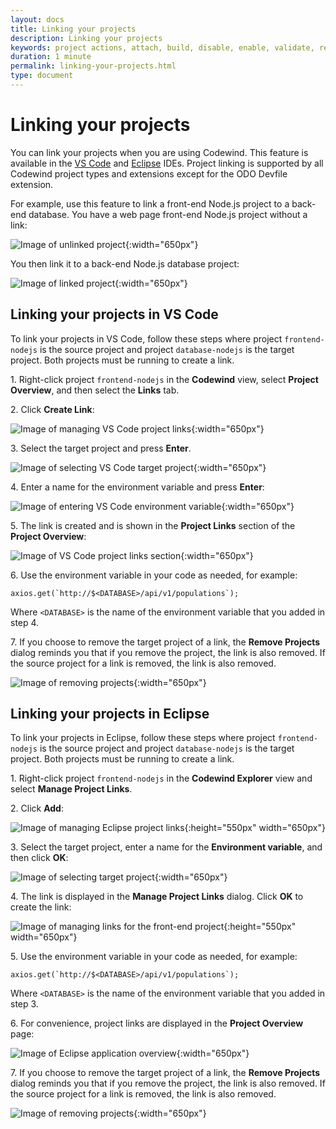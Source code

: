 ```yaml
---
layout: docs
title: Linking your projects
description: Linking your projects
keywords: project actions, attach, build, disable, enable, validate, refresh, link, linking your projects, VS Code, Eclipse
duration: 1 minute
permalink: linking-your-projects.html
type: document
---
```


# Linking your projects

You can link your projects when you are using Codewind. This feature is available in the [VS Code](#linking-your-projects-in-vs-code) and [Eclipse](#linking-your-projects-in-eclipse) IDEs. Project linking is supported by all Codewind project types and extensions except for the ODO Devfile extension.

For example, use this feature to link a front-end Node.js project to a back-end database. You have a web page front-end Node.js project without a link:

![Image of unlinked project](images/linking-feature/unlinked_project.png){:width="650px"}

You then link it to a back-end Node.js database project:

![Image of linked project](images/linking-feature/linked_project.png){:width="650px"}

## Linking your projects in VS Code

To link your projects in VS Code, follow these steps where project `frontend-nodejs` is the source project and project `database-nodejs` is the target project. Both projects must be running to create a link.

1\. Right-click project `frontend-nodejs` in the **Codewind** view, select **Project Overview**, and then select the **Links** tab.

2\. Click **Create Link**:

![Image of managing VS Code project links](images/linking-feature/vscode_add_project_link.png){:width="650px"}

3\. Select the target project and press **Enter**. 

![Image of selecting VS Code target project](images/linking-feature/vscode_select_target_project.png){:width="650px"}

4\. Enter a name for the environment variable and press **Enter**:

![Image of entering VS Code environment variable](images/linking-feature/vscode_enter_environment_variable.png){:width="650px"}

5\. The link is created and is shown in the **Project Links** section of the **Project Overview**:

![Image of VS Code project links section](images/linking-feature/vscode_manage_project_links_step_4.png){:width="650px"}

6\. Use the environment variable in your code as needed, for example:

```
axios.get(`http://$<DATABASE>/api/v1/populations`);
```

Where `<DATABASE>` is the name of the environment variable that you added in step 4. 

7\. If you choose to remove the target project of a link, the **Remove Projects** dialog reminds you that if you remove the project, the link is also removed. If the source project for a link is removed, the link is also removed.

![Image of removing projects](images/linking-feature/vscode_remove_projects.png){:width="650px"}

## Linking your projects in Eclipse

To link your projects in Eclipse, follow these steps where project `frontend-nodejs` is the source project and project `database-nodejs` is the target project. Both projects must be running to create a link.

1\. Right-click project `frontend-nodejs` in the **Codewind Explorer** view and select **Manage Project Links**.

2\. Click **Add**:

![Image of managing Eclipse project links](images/linking-feature/eclipse_manage_project_links.png){:height="550px" width="650px"}

3\. Select the target project, enter a name for the **Environment variable**, and then click **OK**:

![Image of selecting target project](images/linking-feature/eclipse_add_project_link.png){:width="650px"}

4\. The link is displayed in the **Manage Project Links** dialog. Click **OK** to create the link:

![Image of managing links for the front-end project](images/linking-feature/eclipse_manage_project_links_step_4.png){:height="550px" width="650px"}

5\. Use the environment variable in your code as needed, for example:

```
axios.get(`http://$<DATABASE>/api/v1/populations`);
```

Where `<DATABASE>` is the name of the environment variable that you added in step 3. 

6\. For convenience, project links are displayed in the **Project Overview** page:

![Image of Eclipse application overview](images/linking-feature/eclipse_application_overview.png){:width="650px"}

7\. If you choose to remove the target project of a link, the **Remove Projects** dialog reminds you that if you remove the project, the link is also removed. If the source project for a link is removed, the link is also removed.

![Image of removing projects](images/linking-feature/eclipse_remove_projects.png){:width="650px"}

